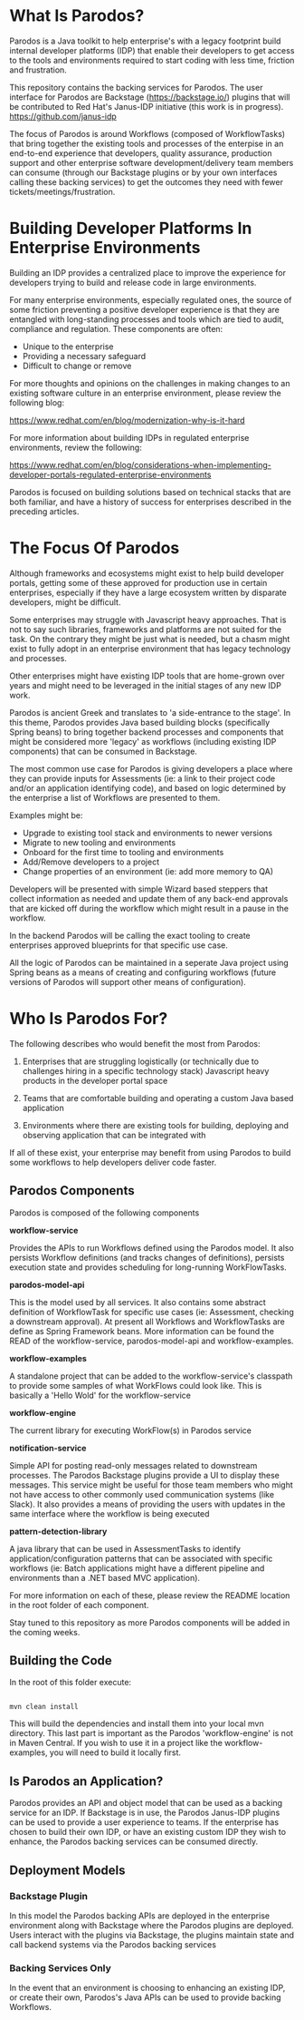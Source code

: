 # What Is Parodos?

Parodos is a Java toolkit to help enterprise's with a legacy footprint build internal developer platforms (IDP) that
enable their developers to get access to the tools and environments required to start coding with less time, friction
and frustration.

This repository contains the backing services for Parodos. The user interface for Parodos are
Backstage (https://backstage.io/) plugins that will be contributed to Red Hat's Janus-IDP initiative (this work is in
progress).
https://github.com/janus-idp

The focus of Parodos is around Workflows (composed of WorkflowTasks) that bring together the existing tools and
processes of the enterpise in an end-to-end experience that developers, quality assurance, production support and other
enterprise software development/delivery team members can consume (through our Backstage plugins or by your own
interfaces calling these backing services) to get the outcomes they need with fewer tickets/meetings/frustration.

# Building Developer Platforms In Enterprise Environments

Building an IDP provides a centralized place to improve the experience for developers trying to build and release code
in large environments.

For many enterprise environments, especially regulated ones, the source of some friction preventing a positive
developer experience is that they are entangled with long-standing processes and tools which are tied to audit,
compliance and regulation. These components are often:

- Unique to the enterprise
- Providing a necessary safeguard
- Difficult to change or remove

For more thoughts and opinions on the challenges in making changes to an existing software culture in an enterprise
environment, please review the following blog:

https://www.redhat.com/en/blog/modernization-why-is-it-hard

For more information about building IDPs in regulated enterprise environments, review the following:

https://www.redhat.com/en/blog/considerations-when-implementing-developer-portals-regulated-enterprise-environments

Parodos is focused on building solutions based on technical stacks that are both familiar, and have a history of success
for enterprises described in the preceding articles.

# The Focus Of Parodos

Although frameworks and ecosystems might exist to help build developer portals, getting some of these approved for
production use in certain enterprises, especially if they have a large ecosystem written by disparate developers, might
be difficult.

Some enterprises may struggle with Javascript heavy approaches. That is not to say such libraries, frameworks and
platforms are not suited for the task. On the contrary they might be just what is needed, but a chasm might exist to
fully adopt in an enterprise environment that has legacy technology and processes.

Other enterprises might have existing IDP tools that are home-grown over years and might need to be leveraged in the
initial stages of any new IDP work.

Parodos is ancient Greek and translates to 'a side-entrance to the stage'. In this theme, Parodos provides Java based
building blocks (specifically Spring beans) to bring together backend processes and components that might be considered
more 'legacy' as workflows (including existing IDP components) that can be consumed in Backstage.

The most common use case for Parodos is giving developers a place where they can provide inputs for Assessments (ie: a
link to their project code and/or an application identifying code), and based on logic determined by the enterprise a
list of Workflows are presented to them.

Examples might be:

- Upgrade to existing tool stack and environments to newer versions
- Migrate to new tooling and environments
- Onboard for the first time to tooling and environments
- Add/Remove developers to a project
- Change properties of an environment (ie: add more memory to QA)

Developers will be presented with simple Wizard based steppers that collect information as needed and update them of any
back-end approvals that are kicked off during the workflow which might result in a pause in the workflow.

In the backend Parodos will be calling the exact tooling to create enterprises approved blueprints for that specific use
case.

All the logic of Parodos can be maintained in a seperate Java project using Spring beans as a means of creating and
configuring workflows (future versions of Parodos will support other means of configuration).

# Who Is Parodos For?

The following describes who would benefit the most from Parodos:

1. Enterprises that are struggling logistically (or technically due to challenges hiring in a specific technology stack)
   Javascript heavy products in the developer portal space

2. Teams that are comfortable building and operating a custom Java based application

3. Environments where there are existing tools for building, deploying and observing application that can be integrated
   with

If all of these exist, your enterprise may benefit from using Parodos to build some workflows to help developers deliver
code faster.

## Parodos Components

Parodos is composed of the following components

**workflow-service**

Provides the APIs to run Workflows defined using the Parodos model. It also persists Workflow definitions (and tracks
changes of definitions), persists execution state and provides scheduling for long-running WorkFlowTasks.

**parodos-model-api**

This is the model used by all services. It also contains some abstract definition of WorkflowTask for specific use
cases (ie: Assessment, checking a downstream approval). At present all Workflows and WorkflowTasks are define as Spring
Framework beans. More information can be found the READ of the workflow-service, parodos-model-api and 
workflow-examples.

**workflow-examples**

A standalone project that can be added to the workflow-service's classpath to provide some samples of what WorkFlows
could look like. This is basically a 'Hello Wold' for the workflow-service

**workflow-engine**

The current library for executing WorkFlow(s) in Parodos service

**notification-service**

Simple API for posting read-only messages related to downstream processes. The Parodos Backstage plugins provide a UI to
display these messages. This service might be useful for those team members who might not have access to other commonly
used communication systems (like Slack). It also provides a means of providing the users with updates in the same
interface where the workflow is being executed

**pattern-detection-library**

A java library that can be used in AssessmentTasks to identify application/configuration patterns that can be associated
with specific workflows (ie: Batch applications might have a different pipeline and environments than a .NET based MVC
application).

For more information on each of these, please review the README location in the root folder of each component.

Stay tuned to this repository as more Parodos components will be added in the coming weeks.

## Building the Code

In the root of this folder execute:

```shell

mvn clean install

```

This will build the dependencies and install them into your local mvn directory. This last part is important as the
Parodos 'workflow-engine' is not in Maven Central. If you wish to use it in a project like the workflow-examples, you
will need to build it locally first.

## Is Parodos an Application?

Parodos provides an API and object model that can be used as a backing service for an IDP. If Backstage is in use, the
Parodos Janus-IDP plugins can be used to provide a user experience to teams. If the enterprise has chosen to build their
own IDP, or have an existing custom IDP they wish to enhance, the Parodos backing services can be consumed directly.

## Deployment Models

### Backstage Plugin

In this model the Parodos backing APIs are deployed in the enterprise environment along with Backstage where the Parodos
plugins are deployed. Users interact with the plugins via Backstage, the plugins maintain state and call backend systems
via the Parodos backing services

### Backing Services Only

In the event that an environment is choosing to enhancing an existing IDP, or create their own, Parodos's Java APIs can
be used to provide backing Workflows. 


